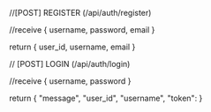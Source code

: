 //[POST] REGISTER (/api/auth/register)

//receive
{
username,
password,
email
}

return {
  user_id,
  username,
  email
}

// [POST] LOGIN (/api/auth/login)

//receive
{
username,
password
}

return {
"message",
"user_id",
"username",
"token":
}
